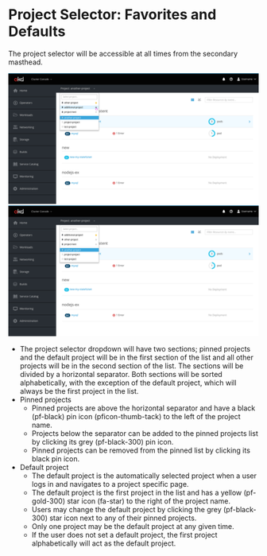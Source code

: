 # Project Selector: Favorites and Defaults

The project selector will be accessible at all times from the secondary masthead.

![image 1](img/1.png)
![image 2](img/1.1.png)

* The project selector dropdown will have two sections; pinned projects and the default project will be in the first section of the list and all other projects will be in the second section of the list. The sections will be divided by a horizontal separator. Both sections will be sorted alphabetically, with the exception of the default project, which will always be the first project in the list.
* Pinned projects
  * Pinned projects are above the horizontal separator and have a black (pf-black) pin icon (pficon-thumb-tack) to the left of the project name.
  * Projects below the separator can be added to the pinned projects list by clicking its grey (pf-black-300) pin icon.
  * Pinned projects can be removed from the pinned list by clicking its black pin icon.
* Default project
  * The default project is the automatically selected project when a user logs in and navigates to a project specific page.
  * The default project is the first project in the list and has a yellow (pf-gold-300) star icon (fa-star) to the right of the project name.
  * Users may change the default project by clicking the grey (pf-black-300) star icon next to any of their pinned projects.
  * Only one project may be the default project at any given time.
  * If the user does not set a default project, the first project alphabetically will act as the default project.
